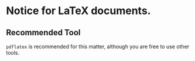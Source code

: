 # Notice for LaTeX documents.

## Recommended Tool

`pdflatex` is recommended for this matter, although you are free to use other tools.
